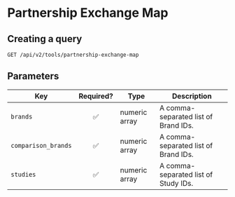 # Partnership Exchange Map

## Creating a query

```http request
GET /api/v2/tools/partnership-exchange-map
```

## Parameters

| Key                 |     Required?      | Type          | Description                          |
|---------------------|:------------------:|---------------|--------------------------------------|
| `brands`            | :white_check_mark: | numeric array | A comma-separated list of Brand IDs. |
| `comparison_brands` | :white_check_mark: | numeric array | A comma-separated list of Brand IDs. |
| `studies`           | :white_check_mark: | numeric array | A comma-separated list of Study IDs. |
